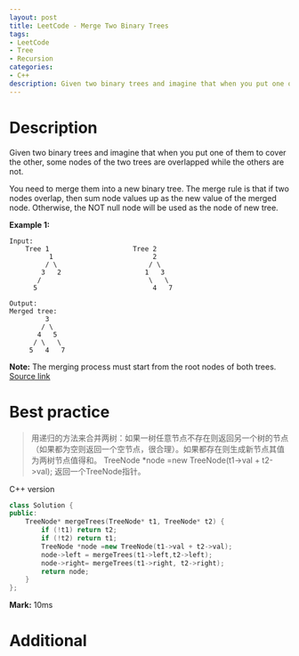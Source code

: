 ```yaml
---
layout: post
title: LeetCode - Merge Two Binary Trees
tags:
- LeetCode
- Tree
- Recursion
categories:
- C++
description: Given two binary trees and imagine that when you put one of them to cover the other, some nodes of the two trees are overlapped while the others are not.
---
```



# Description
Given two binary trees and imagine that when you put one of them to cover the other, some nodes of the two trees are overlapped while the others are not.

You need to merge them into a new binary tree. The merge rule is that if two nodes overlap, then sum node values up as the new value of the merged node. Otherwise, the NOT null node will be used as the node of new tree.

**Example 1:**

```
Input:
	Tree 1                     Tree 2                  
          1                         2                             
         / \                       / \                            
        3   2                     1   3                        
       /                           \   \                      
      5                             4   7    

Output:
Merged tree:
	     3
	    / \
	   4   5
	  / \   \
	 5   4   7
```

**Note:** The merging process must start from the root nodes of both trees.
[Source link](https://leetcode.com/problems/merge-two-binary-trees/#/description)


# Best practice

>用递归的方法来合并两树：如果一树任意节点不存在则返回另一个树的节点（如果都为空则返回一个空节点，很合理）。如果都存在则生成新节点其值为两树节点值得和。
TreeNode \*node =new TreeNode(t1->val + t2->val); 返回一个TreeNode指针。

C++ version

```c++
class Solution {
public:
	TreeNode* mergeTrees(TreeNode* t1, TreeNode* t2) {
		if (!t1) return t2;
		if (!t2) return t1;
		TreeNode *node =new TreeNode(t1->val + t2->val);
		node->left = mergeTrees(t1->left,t2->left);
		node->right= mergeTrees(t1->right, t2->right);
		return node;
	}
};
```

**Mark:** 10ms

# Additional

